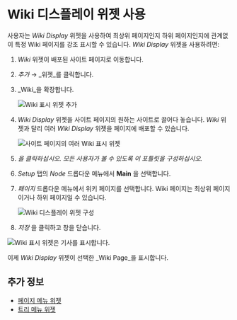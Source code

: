 # Wiki 디스플레이 위젯 사용

사용자는  _Wiki Display_ 위젯을 사용하여 최상위 페이지인지 하위 페이지인지에 관계없이 특정 Wiki 페이지를 강조 표시할 수 있습니다. _Wiki Display_ 위젯을 사용하려면:

1. _Wiki_ 위젯이 배포된 사이트 페이지로 이동합니다.
1. _추가_ &rarr; _위젯_를 클릭합니다.
1. _Wiki_을 확장합니다.

    ![Wiki 표시 위젯 추가](./using-the-wiki-display-widget/images/01.png)

1. _Wiki Display_ 위젯을 사이트 페이지의 원하는 사이트로 끌어다 놓습니다. _Wiki_ 위젯과 달리 여러 _Wiki Display_ 위젯을 페이지에 배포할 수 있습니다.

    ![사이트 페이지의 여러 Wiki 표시 위젯](./using-the-wiki-display-widget/images/02.png)

1. _을 클릭하십시오. 모든 사용자가 볼 수 있도록 이 포틀릿을 구성하십시오._
1. _Setup_ 탭의 _Node_ 드롭다운 메뉴에서 **Main** 을 선택합니다.
1. _페이지_ 드롭다운 메뉴에서 위키 페이지를 선택합니다. Wiki 페이지는 최상위 페이지이거나 하위 페이지일 수 있습니다.

    ![Wiki 디스플레이 위젯 구성](./using-the-wiki-display-widget/images/03.png)

1. _저장_ 을 클릭하고 창을 닫습니다.

![Wiki 표시 위젯은 기사를 표시합니다.](./using-the-wiki-display-widget/images/04.png)

이제 _Wiki Display_ 위젯이 선택한 _Wiki Page_을 표시합니다.

## 추가 정보

* [페이지 메뉴 위젯](./using-the-page-menu-widget.md)
* [트리 메뉴 위젯](./using-the-tree-menu-widget.md)
